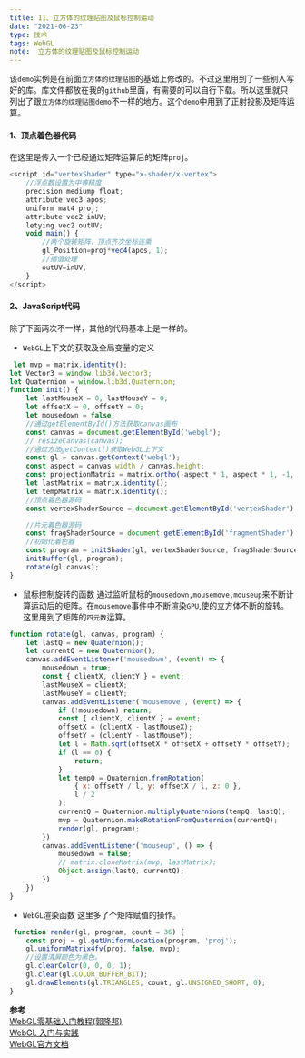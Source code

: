 ```yaml
---
title: 11、立方体的纹理贴图及鼠标控制运动
date: "2021-06-23"
type: 技术
tags: WebGL
note:  立方体的纹理贴图及鼠标控制运动
---
```


该`demo`实例是在前面`立方体的纹理贴图`的基础上修改的。不过这里用到了一些别人写好的库。库文件都放在我的`github`里面，有需要的可以自行下载。所以这里就只列出了跟`立方体的纹理贴图demo`不一样的地方。这个`demo`中用到了正射投影及矩阵运算。
#### 1、顶点着色器代码
在这里是传入一个已经通过矩阵运算后的矩阵`proj`。
```js
<script id="vertexShader" type="x-shader/x-vertex">
    //浮点数设置为中等精度
    precision mediump float;
    attribute vec3 apos;
    uniform mat4 proj;
    attribute vec2 inUV;
    letying vec2 outUV;
    void main() {
        //两个旋转矩阵、顶点齐次坐标连乘
        gl_Position=proj*vec4(apos, 1);
        //插值处理
        outUV=inUV;
    }
</script>
```
#### 2、JavaScript代码
除了下面两次不一样，其他的代码基本上是一样的。
+ `WebGL`上下文的获取及全局变量的定义
```js
 let mvp = matrix.identity();
let Vector3 = window.lib3d.Vector3;
let Quaternion = window.lib3d.Quaternion;
function init() {
    let lastMouseX = 0, lastMouseY = 0;
    let offsetX = 0, offsetY = 0;
    let mousedown = false;
    //通过getElementById()方法获取canvas画布
    const canvas = document.getElementById('webgl');
    // resizeCanvas(canvas);
    //通过方法getContext()获取WebGL上下文
    const gl = canvas.getContext('webgl');
    const aspect = canvas.width / canvas.height;
    const projectionMatrix = matrix.ortho(-aspect * 1, aspect * 1, -1, 1, 500, -500);
    let lastMatrix = matrix.identity();
    let tempMatrix = matrix.identity();
    //顶点着色器源码
    const vertexShaderSource = document.getElementById('vertexShader').innerText;

    //片元着色器源码
    const fragShaderSource = document.getElementById('fragmentShader').innerText;
    //初始化着色器
    const program = initShader(gl, vertexShaderSource, fragShaderSource);
    initBuffer(gl, program);
    rotate(gl,canvas);
}
```
+ 鼠标控制旋转的函数
通过监听鼠标的`mousedown,mousemove,mouseup`来不断计算运动后的矩阵。在`mousemove`事件中不断渲染`GPU`,使的立方体不断的旋转。这里用到了矩阵的`四元数`运算。
```js
function rotate(gl, canvas, program) {
    let lastQ = new Quaternion();
    let currentQ = new Quaternion();
    canvas.addEventListener('mousedown', (event) => {
        mousedown = true;
        const { clientX, clientY } = event;
        lastMouseX = clientX;
        lastMouseY = clientY;
        canvas.addEventListener('mousemove', (event) => {
            if (!mousedown) return;
            const { clientX, clientY } = event;
            offsetX = (clientX - lastMouseX);
            offsetY = (clientY - lastMouseY);
            let l = Math.sqrt(offsetX * offsetX + offsetY * offsetY);
            if (l == 0) {
                return;
            }
            let tempQ = Quaternion.fromRotation(
                { x: offsetY / l, y: offsetX / l, z: 0 },
                l / 2
            );
            currentQ = Quaternion.multiplyQuaternions(tempQ, lastQ);
            mvp = Quaternion.makeRotationFromQuaternion(currentQ);
            render(gl, program);
        })
        canvas.addEventListener('mouseup', () => {
            mousedown = false;
            // matrix.cloneMatrix(mvp, lastMatrix);
            Object.assign(lastQ, currentQ);
        })
    })
}
```
+ `WebGL`渲染函数
这里多了个矩阵赋值的操作。
```js
 function render(gl, program, count = 36) {
    const proj = gl.getUniformLocation(program, 'proj');
    gl.uniformMatrix4fv(proj, false, mvp);
    //设置清屏颜色为黑色。
    gl.clearColor(0, 0, 0, 1);
    gl.clear(gl.COLOR_BUFFER_BIT);
    gl.drawElements(gl.TRIANGLES, count, gl.UNSIGNED_SHORT, 0);
}
```
**参考**<br>
[WebGL零基础入门教程(郭隆邦)](http://www.yanhuangxueyuan.com/WebGL/)<br>
[WebGL 入门与实践](https://juejin.cn/book/6844733755580481543/section/6844733755916025869)<br>
[WebGL官方文档](https://developer.mozilla.org/zh-CN/docs/Web/API/WebGLRenderingContext/vertexAttribPointer)<br>